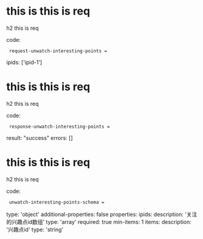 # this is this is req

h2 this is req

code:

     request-unwatch-interesting-points =
  ipids: ['ipid-1']


# this is this is req

h2 this is req

code:

     response-unwatch-interesting-points =
  result: "success"
  errors: []


# this is this is req

h2 this is req

code:

     unwatch-interesting-points-schema =
  type: 'object'
  additional-properties: false
  properties:
    ipids:
      description: '关注的兴趣点id数组'
      type: 'array'
      required: true
      min-items: 1
      items:
        description: '兴趣点id'
        type: 'string'


